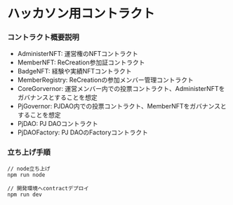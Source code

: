# ハッカソン用コントラクト

### コントラクト概要説明
- AdministerNFT: 運営権のNFTコントラクト
- MemberNFT: ReCreation参加証コントラクト
- BadgeNFT: 経験や実績NFTコントラクト
- MemberRegistry: ReCreationの参加メンバー管理コントラクト
- CoreGorvernor: 運営メンバー内での投票コントラクト、AdministerNFTをガバナンスとすることを想定
- PjGovernor: PJDAO内での投票コントラクト、MemberNFTをガバナンスとすることを想定
- PjDAO: PJ DAOコントラクト
- PjDAOFactory: PJ DAOのFactoryコントラクト


### 立ち上げ手順
```shell
// node立ち上げ
npm run node

// 開発環境へcontractデプロイ
npm run dev
```

